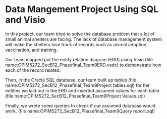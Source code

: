 # Data Mangement Project Using SQL and Visio

In this project, our team tried to solve the database problem that a lot of small animal shelters are facing. The lack of database management system will make the shelters lose track of records such as animal adoption, vaccination, and training. 

Our team mapped put the entity relation diagram (ERD) using Visio (file name:OPIM5272_SecB12_Phasefinal_Team9ERD.vsdx) to demonstrate how each of the record related. 

Then, in the Oracle SQL database, our team built up tables (file name:OPIM5272_SecB12_Phasefinal_Team9Project tables.sql) for the entities we laid out in the ERD and inserted assumed values for each table. (file name:OPIM5272_SecB12_Phasefinal_Team9Project Values.sql) 

Finally, we wrote some queries to check if our assumed database would work. (file name:OPIM5272_SecB12_Phasefinal_Team9Query report.sql)
